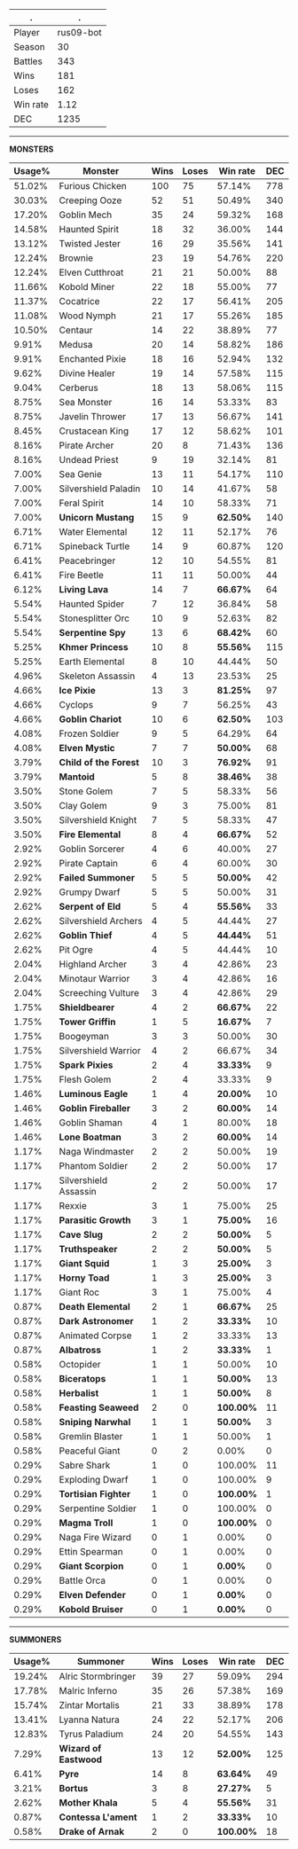 .|.
|-|-
Player|rus09-bot
Season|30
Battles|343
Wins|181
Loses|162
Win rate|1.12
DEC|1235

---
**MONSTERS**

Usage%|Monster|Wins|Loses|Win rate|DEC|
-|-|-|-|-|-|
51.02%|Furious Chicken|100|75|57.14%|778|
30.03%|Creeping Ooze|52|51|50.49%|340|
17.20%|Goblin Mech|35|24|59.32%|168|
14.58%|Haunted Spirit|18|32|36.00%|144|
13.12%|Twisted Jester|16|29|35.56%|141|
12.24%|Brownie|23|19|54.76%|220|
12.24%|Elven Cutthroat|21|21|50.00%|88|
11.66%|Kobold Miner|22|18|55.00%|77|
11.37%|Cocatrice|22|17|56.41%|205|
11.08%|Wood Nymph|21|17|55.26%|185|
10.50%|Centaur|14|22|38.89%|77|
9.91%|Medusa|20|14|58.82%|186|
9.91%|Enchanted Pixie|18|16|52.94%|132|
9.62%|Divine Healer|19|14|57.58%|115|
9.04%|Cerberus|18|13|58.06%|115|
8.75%|Sea Monster|16|14|53.33%|83|
8.75%|Javelin Thrower|17|13|56.67%|141|
8.45%|Crustacean King|17|12|58.62%|101|
8.16%|Pirate Archer|20|8|71.43%|136|
8.16%|Undead Priest|9|19|32.14%|81|
7.00%|Sea Genie|13|11|54.17%|110|
7.00%|Silvershield Paladin|10|14|41.67%|58|
7.00%|Feral Spirit|14|10|58.33%|71|
7.00%|**Unicorn Mustang**|15|9|**62.50%**|140|
6.71%|Water Elemental|12|11|52.17%|76|
6.71%|Spineback Turtle|14|9|60.87%|120|
6.41%|Peacebringer|12|10|54.55%|81|
6.41%|Fire Beetle|11|11|50.00%|44|
6.12%|**Living Lava**|14|7|**66.67%**|64|
5.54%|Haunted Spider|7|12|36.84%|58|
5.54%|Stonesplitter Orc|10|9|52.63%|82|
5.54%|**Serpentine Spy**|13|6|**68.42%**|60|
5.25%|**Khmer Princess**|10|8|**55.56%**|115|
5.25%|Earth Elemental|8|10|44.44%|50|
4.96%|Skeleton Assassin|4|13|23.53%|25|
4.66%|**Ice Pixie**|13|3|**81.25%**|97|
4.66%|Cyclops|9|7|56.25%|43|
4.66%|**Goblin Chariot**|10|6|**62.50%**|103|
4.08%|Frozen Soldier|9|5|64.29%|64|
4.08%|**Elven Mystic**|7|7|**50.00%**|68|
3.79%|**Child of the Forest**|10|3|**76.92%**|91|
3.79%|**Mantoid**|5|8|**38.46%**|38|
3.50%|Stone Golem|7|5|58.33%|56|
3.50%|Clay Golem|9|3|75.00%|81|
3.50%|Silvershield Knight|7|5|58.33%|47|
3.50%|**Fire Elemental**|8|4|**66.67%**|52|
2.92%|Goblin Sorcerer|4|6|40.00%|27|
2.92%|Pirate Captain|6|4|60.00%|30|
2.92%|**Failed Summoner**|5|5|**50.00%**|42|
2.92%|Grumpy Dwarf|5|5|50.00%|31|
2.62%|**Serpent of Eld**|5|4|**55.56%**|33|
2.62%|Silvershield Archers|4|5|44.44%|27|
2.62%|**Goblin Thief**|4|5|**44.44%**|51|
2.62%|Pit Ogre|4|5|44.44%|10|
2.04%|Highland Archer|3|4|42.86%|23|
2.04%|Minotaur Warrior|3|4|42.86%|16|
2.04%|Screeching Vulture|3|4|42.86%|29|
1.75%|**Shieldbearer**|4|2|**66.67%**|22|
1.75%|**Tower Griffin**|1|5|**16.67%**|7|
1.75%|Boogeyman|3|3|50.00%|30|
1.75%|Silvershield Warrior|4|2|66.67%|34|
1.75%|**Spark Pixies**|2|4|**33.33%**|9|
1.75%|Flesh Golem|2|4|33.33%|9|
1.46%|**Luminous Eagle**|1|4|**20.00%**|10|
1.46%|**Goblin Fireballer**|3|2|**60.00%**|14|
1.46%|Goblin Shaman|4|1|80.00%|18|
1.46%|**Lone Boatman**|3|2|**60.00%**|14|
1.17%|Naga Windmaster|2|2|50.00%|19|
1.17%|Phantom Soldier|2|2|50.00%|17|
1.17%|Silvershield Assassin|2|2|50.00%|17|
1.17%|Rexxie|3|1|75.00%|25|
1.17%|**Parasitic Growth**|3|1|**75.00%**|16|
1.17%|**Cave Slug**|2|2|**50.00%**|5|
1.17%|**Truthspeaker**|2|2|**50.00%**|5|
1.17%|**Giant Squid**|1|3|**25.00%**|3|
1.17%|**Horny Toad**|1|3|**25.00%**|3|
1.17%|Giant Roc|3|1|75.00%|4|
0.87%|**Death Elemental**|2|1|**66.67%**|25|
0.87%|**Dark Astronomer**|1|2|**33.33%**|10|
0.87%|Animated Corpse|1|2|33.33%|13|
0.87%|**Albatross**|1|2|**33.33%**|1|
0.58%|Octopider|1|1|50.00%|10|
0.58%|**Biceratops**|1|1|**50.00%**|13|
0.58%|**Herbalist**|1|1|**50.00%**|8|
0.58%|**Feasting Seaweed**|2|0|**100.00%**|11|
0.58%|**Sniping Narwhal**|1|1|**50.00%**|3|
0.58%|Gremlin Blaster|1|1|50.00%|1|
0.58%|Peaceful Giant|0|2|0.00%|0|
0.29%|Sabre Shark|1|0|100.00%|11|
0.29%|Exploding Dwarf|1|0|100.00%|9|
0.29%|**Tortisian Fighter**|1|0|**100.00%**|1|
0.29%|Serpentine Soldier|1|0|100.00%|0|
0.29%|**Magma Troll**|1|0|**100.00%**|0|
0.29%|Naga Fire Wizard|0|1|0.00%|0|
0.29%|Ettin Spearman|0|1|0.00%|0|
0.29%|**Giant Scorpion**|0|1|**0.00%**|0|
0.29%|Battle Orca|0|1|0.00%|0|
0.29%|**Elven Defender**|0|1|**0.00%**|0|
0.29%|**Kobold Bruiser**|0|1|**0.00%**|0|

---
**SUMMONERS**

Usage%|Summoner|Wins|Loses|Win rate|DEC|
-|-|-|-|-|-|
19.24%|Alric Stormbringer|39|27|59.09%|294|
17.78%|Malric Inferno|35|26|57.38%|169|
15.74%|Zintar Mortalis|21|33|38.89%|178|
13.41%|Lyanna Natura|24|22|52.17%|206|
12.83%|Tyrus Paladium|24|20|54.55%|143|
7.29%|**Wizard of Eastwood**|13|12|**52.00%**|125|
6.41%|**Pyre**|14|8|**63.64%**|49|
3.21%|**Bortus**|3|8|**27.27%**|5|
2.62%|**Mother Khala**|5|4|**55.56%**|31|
0.87%|**Contessa L'ament**|1|2|**33.33%**|10|
0.58%|**Drake of Arnak**|2|0|**100.00%**|18|
